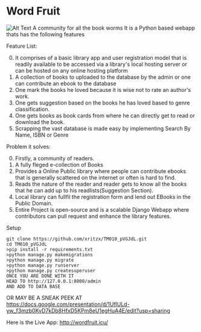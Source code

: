 # Word Fruit
![Alt Text](https://drive.google.com/open?id=1cHq_It0Rt3STDl1R0RdisNhGEWVuuKGc)
A community for all the book worms
It is a Python based webapp thats has the following features

Feature List:

0) It comprises of a basic library app and user registration model that is readily available to be accessed via a 
  library's local hosting server or can be hosted on any online hosting platform
1) A collection of books to uploaded to the database by the admin or one can contribute an ebook to the database
2) One mark the books he loved because it is wise not to rate an author's work.
3) One gets suggestion based on the books he has loved based to genre classification.
4) One gets books as book cards from where he can directly get to read or download the book.
5) Scrapping the vast database is made easy by implementing Search By Name, ISBN or Genre

Problem it solves:

0) Firstly, a community of readers.
1) A fully fleged e-collection of Books
2) Provides a Online Public library where people can contribute ebooks that is generally scattered on the internet or often is hard to find.
3) Reads the nature of the reader and reader gets to know all the books that he can add up to his readlists(Suggestion Section).
4) Local library can fullfil the registration form and lend out EBooks in the Public Domain.
5) Entire Project is open-source and is a scalable Django Webapp where contributors can pull request and enhance the library features.


Setup
```
git clone https://github.com/xritzx/TM010_pVGJdL.git
cd TM010_pVGJdL
>pip install -r requirements.txt
>python manage.py makemigrations
>python manage.py migrate
>python manage.py runserver 
>python manage.py createsuperuser
ONCE YOU ARE DONE WITH IT
HEAD TO http://127.0.0.1:8000/admin
AND ADD TO DATA BASE
```

OR MAY BE A SNEAK PEEK AT
https://docs.google.com/presentation/d/1UflULd-yw_f3mzb0KvD7kDb8HfxD5KPm8eU1egHuA4E/edit?usp=sharing

Here is the Live App: http://wordfruit.icu/

